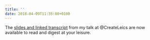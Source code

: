 ```yaml
---
title: ''
date: 2018-04-09T11:35:00+0100
---
```

The [slides and linked transcript](https://paulrobertlloyd.com/talks/2018/04/create_leicester) from my talk at @CreateLeics are now available to read and digest at your leisure.
